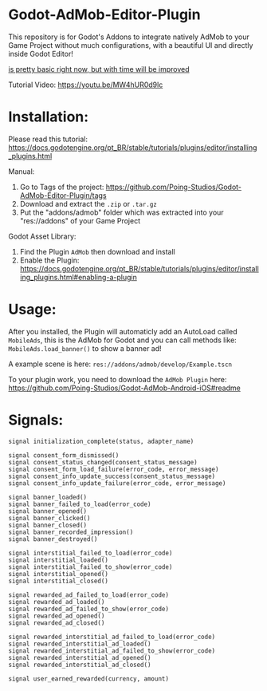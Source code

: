 # Godot-AdMob-Editor-Plugin
This repository is for Godot's Addons to integrate natively AdMob to your Game Project without much configurations, with a beautiful UI and directly inside Godot Editor!

<u>is pretty basic right now, but with time will be improved</u>

Tutorial Video: https://youtu.be/MW4hUR0d9lc

# Installation:
Please read this tutorial: https://docs.godotengine.org/pt_BR/stable/tutorials/plugins/editor/installing_plugins.html

Manual:
1. Go to Tags of the project: https://github.com/Poing-Studios/Godot-AdMob-Editor-Plugin/tags
2. Download and extract the `.zip` or `.tar.gz`
3. Put the "addons/admob" folder which was extracted into your "res://addons" of your Game Project

Godot Asset Library:
1. Find the Plugin `AdMob` then download and install
2. Enable the Plugin: https://docs.godotengine.org/pt_BR/stable/tutorials/plugins/editor/installing_plugins.html#enabling-a-plugin

# Usage: 

After you installed, the Plugin will automaticly add an AutoLoad called `MobileAds`, this is the AdMob for Godot and you can call methods like: `MobileAds.load_banner()` to show a banner ad!

A example scene is here: `res://addons/admob/develop/Example.tscn`

To your plugin work, you need to download the `AdMob Plugin` here: https://github.com/Poing-Studios/Godot-AdMob-Android-iOS#readme


# Signals:
```
signal initialization_complete(status, adapter_name)

signal consent_form_dismissed()
signal consent_status_changed(consent_status_message)
signal consent_form_load_failure(error_code, error_message)
signal consent_info_update_success(consent_status_message)
signal consent_info_update_failure(error_code, error_message)

signal banner_loaded()
signal banner_failed_to_load(error_code)
signal banner_opened()
signal banner_clicked()
signal banner_closed()
signal banner_recorded_impression()
signal banner_destroyed()

signal interstitial_failed_to_load(error_code)
signal interstitial_loaded()
signal interstitial_failed_to_show(error_code)
signal interstitial_opened()
signal interstitial_closed()

signal rewarded_ad_failed_to_load(error_code)
signal rewarded_ad_loaded()
signal rewarded_ad_failed_to_show(error_code)
signal rewarded_ad_opened()
signal rewarded_ad_closed()

signal rewarded_interstitial_ad_failed_to_load(error_code)
signal rewarded_interstitial_ad_loaded()
signal rewarded_interstitial_ad_failed_to_show(error_code)
signal rewarded_interstitial_ad_opened()
signal rewarded_interstitial_ad_closed()

signal user_earned_rewarded(currency, amount)

```
